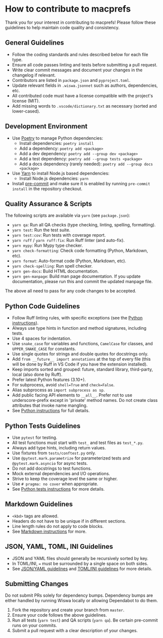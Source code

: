 # How to contribute to macprefs

Thank you for your interest in contributing to macprefs! Please follow these guidelines to help
maintain code quality and consistency.

## General Guidelines

- Follow the coding standards and rules described below for each file type.
- Ensure all code passes linting and tests before submitting a pull request.
- Write clear commit messages and document your changes in the changelog if relevant.
- Contributors are listed in `package.json` and `pyproject.toml`.
- Update relevant fields in `.wiswa.jsonnet` such as authors, dependencies, etc.
- All contributed code must have a license compatible with the project's license (MIT).
- Add missing words to `.vscode/dictionary.txt` as necessary (sorted and lower-cased).

## Development Environment

- Use [Poetry](https://python-poetry.org/) to manage Python dependencies:
  - Install dependencies: `poetry install`
  - Add a dependency: `poetry add <package>`
  - Add a dev dependency: `poetry add --group dev <package>`
  - Add a test dependency: `poetry add --group tests <package>`
  - Add a docs dependency (rarely needed): `poetry add --group docs <package>`
- Use [Yarn](https://yarnpkg.com/) to install Node.js based dependencies:
  - Install Node.js dependencies: `yarn`
- Install [pre-commit](https://pre-commit.com/) and make sure it is enabled by running
  `pre-commit install` in the repository checkout.

## Quality Assurance & Scripts

The following scripts are available via `yarn` (see `package.json`):

- `yarn qa`: Run all QA checks (type checking, linting, spelling, formatting).
- `yarn test`: Run the test suite.
- `yarn test:cov`: Run tests with coverage report.
- `yarn ruff` / `yarn ruff:fix`: Run Ruff linter (and auto-fix).
- `yarn mypy`: Run Mypy type checker.
- `yarn check-formatting`: Check code formatting (Python, Markdown, etc).
- `yarn format`: Auto-format code (Python, Markdown, etc).
- `yarn check-spelling`: Run spell checker.
- `yarn gen-docs`: Build HTML documentation.
- `yarn gen-manpage`: Build man page documentation. If you update documentation, please run this and
  commit the updated manpage file.

The above all need to pass for any code changes to be accepted.

## Python Code Guidelines

- Follow Ruff linting rules, with specific exceptions (see the [Python instructions]).
- Always use type hints in function and method signatures, including tests.
- Use 4 spaces for indentation.
- Use `snake_case` for variables and functions, `CamelCase` for classes, and `UPPER_SNAKE_CASE` for
  constants.
- Use single quotes for strings and double quotes for docstrings only.
- Add `from __future__ import annotations` at the top of every file (this will be done by Ruff in
  VS Code if you have the extension installed).
- Keep imports sorted and grouped: future, standard library, third-party, local (also done by Ruff).
- Prefer latest Python features (3.10+).
- For subprocess, avoid `shell=True` and `check=False`.
- Alias subprocess as `import subprocess as sp`.
- Add public facing API elements to `__all__`. Prefer not to use underscore-prefix except in 'private'
  method names. Do not create class attributes that invoke name mangling.
- See [Python instructions] for full details.

## Python Tests Guidelines

- Use `pytest` for testing.
- All test functions must start with `test_` and test files as `test_*.py`.
- Always add type hints, including return values.
- Use fixtures from `tests/conftest.py` only.
- Use `@pytest.mark.parametrize` for parameterized tests and `@pytest.mark.asyncio` for async tests.
- Do not add docstrings to test functions.
- Mock external dependencies and I/O operations.
- Strive to keep the coverage level the same or higher.
- Use `# pragma: no cover` when appropriate.
- See [Python tests instructions] for more details.

## Markdown Guidelines

- `<kbd>` tags are allowed.
- Headers do not have to be unique if in different sections.
- Line length rules do not apply to code blocks.
- See [Markdown instructions] for more.

## JSON, YAML, TOML, INI Guidelines

- JSON and YAML files should generally be recursively sorted by key.
- In TOML/INI, `=` must be surrounded by a single space on both sides.
- See [JSON/YAML guidelines] and [TOML/INI guidelines] for more details.

## Submitting Changes

Do not submit PRs solely for dependency bumps. Dependency bumps are either handled by running Wiswa
locally or allowing Dependabot to do them.

1. Fork the repository and create your branch from `master`.
2. Ensure your code follows the above guidelines.
3. Run all tests (`yarn test`) and QA scripts (`yarn qa`). Be certain pre-commit runs on your
   commits.
4. Submit a pull request with a clear description of your changes.

[Markdown instructions]: .github/instructions/markdown.instructions.md
[Python instructions]: .github/instructions/python.instructions.md
[Python tests instructions]: .github/instructions/python-tests.instructions.md
[JSON/YAML guidelines]: .github/instructions/json-yaml.instructions.md
[TOML/INI guidelines]: .github/instructions/toml-ini.instructions.md
